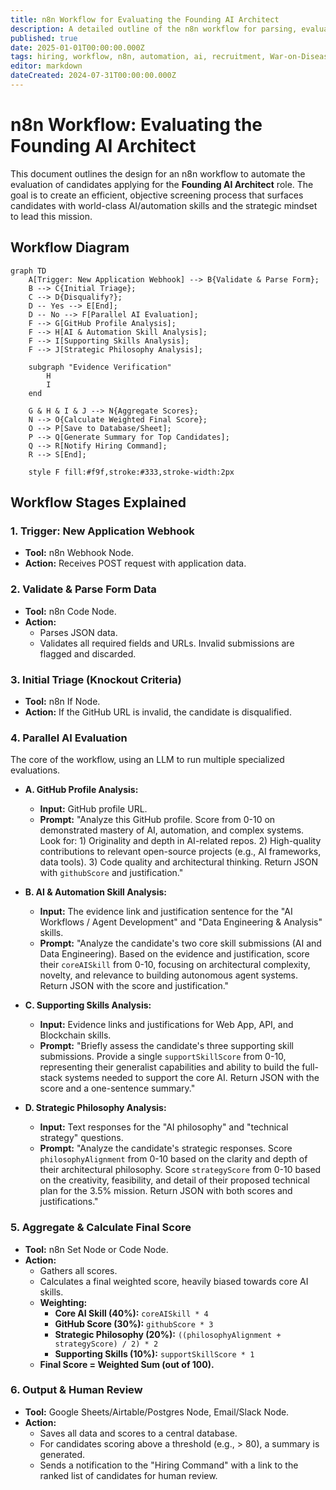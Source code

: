```yaml
---
title: n8n Workflow for Evaluating the Founding AI Architect
description: A detailed outline of the n8n workflow for parsing, evaluating, and ranking applications for the Founding AI Architect of the War on Disease.
published: true
date: 2025-01-01T00:00:00.000Z
tags: hiring, workflow, n8n, automation, ai, recruitment, War-on-Disease
editor: markdown
dateCreated: 2024-07-31T00:00:00.000Z
---
```


# n8n Workflow: Evaluating the Founding AI Architect

This document outlines the design for an n8n workflow to automate the evaluation of candidates applying for the **Founding AI Architect** role. The goal is to create an efficient, objective screening process that surfaces candidates with world-class AI/automation skills and the strategic mindset to lead this mission.

## Workflow Diagram

```mermaid
graph TD
    A[Trigger: New Application Webhook] --> B{Validate & Parse Form};
    B --> C{Initial Triage};
    C --> D{Disqualify?};
    D -- Yes --> E[End];
    D -- No --> F[Parallel AI Evaluation];
    F --> G[GitHub Profile Analysis];
    F --> H[AI & Automation Skill Analysis];
    F --> I[Supporting Skills Analysis];
    F --> J[Strategic Philosophy Analysis];
    
    subgraph "Evidence Verification"
        H
        I
    end

    G & H & I & J --> N{Aggregate Scores};
    N --> O{Calculate Weighted Final Score};
    O --> P[Save to Database/Sheet];
    P --> Q[Generate Summary for Top Candidates];
    Q --> R[Notify Hiring Command];
    R --> S[End];

    style F fill:#f9f,stroke:#333,stroke-width:2px
```

## Workflow Stages Explained

### 1. Trigger: New Application Webhook
- **Tool:** n8n Webhook Node.
- **Action:** Receives POST request with application data.

### 2. Validate & Parse Form Data
- **Tool:** n8n Code Node.
- **Action:**
    - Parses JSON data.
    - Validates all required fields and URLs. Invalid submissions are flagged and discarded.

### 3. Initial Triage (Knockout Criteria)
- **Tool:** n8n If Node.
- **Action:** If the GitHub URL is invalid, the candidate is disqualified.

### 4. Parallel AI Evaluation
The core of the workflow, using an LLM to run multiple specialized evaluations.

- **A. GitHub Profile Analysis:**
    - **Input:** GitHub profile URL.
    - **Prompt:** "Analyze this GitHub profile. Score from 0-10 on demonstrated mastery of AI, automation, and complex systems. Look for: 1) Originality and depth in AI-related repos. 2) High-quality contributions to relevant open-source projects (e.g., AI frameworks, data tools). 3) Code quality and architectural thinking. Return JSON with `githubScore` and justification."

- **B. AI & Automation Skill Analysis:**
    - **Input:** The evidence link and justification sentence for the "AI Workflows / Agent Development" and "Data Engineering & Analysis" skills.
    - **Prompt:** "Analyze the candidate's two core skill submissions (AI and Data Engineering). Based on the evidence and justification, score their `coreAISkill` from 0-10, focusing on architectural complexity, novelty, and relevance to building autonomous agent systems. Return JSON with the score and justification."

- **C. Supporting Skills Analysis:**
    - **Input:** Evidence links and justifications for Web App, API, and Blockchain skills.
    - **Prompt:** "Briefly assess the candidate's three supporting skill submissions. Provide a single `supportSkillScore` from 0-10, representing their generalist capabilities and ability to build the full-stack systems needed to support the core AI. Return JSON with the score and a one-sentence summary."

- **D. Strategic Philosophy Analysis:**
    - **Input:** Text responses for the "AI philosophy" and "technical strategy" questions.
    - **Prompt:** "Analyze the candidate's strategic responses. Score `philosophyAlignment` from 0-10 based on the clarity and depth of their architectural philosophy. Score `strategyScore` from 0-10 based on the creativity, feasibility, and detail of their proposed technical plan for the 3.5% mission. Return JSON with both scores and justifications."

### 5. Aggregate & Calculate Final Score
- **Tool:** n8n Set Node or Code Node.
- **Action:**
    - Gathers all scores.
    - Calculates a final weighted score, heavily biased towards core AI skills.
    - **Weighting:**
        - **Core AI Skill (40%):** `coreAISkill * 4`
        - **GitHub Score (30%):** `githubScore * 3`
        - **Strategic Philosophy (20%):** `((philosophyAlignment + strategyScore) / 2) * 2`
        - **Supporting Skills (10%):** `supportSkillScore * 1`
    - **Final Score = Weighted Sum (out of 100).**

### 6. Output & Human Review
- **Tool:** Google Sheets/Airtable/Postgres Node, Email/Slack Node.
- **Action:**
    - Saves all data and scores to a central database.
    - For candidates scoring above a threshold (e.g., > 80), a summary is generated.
    - Sends a notification to the "Hiring Command" with a link to the ranked list of candidates for human review. 
